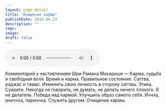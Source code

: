 ```yaml
---
layout: page-detail
title: "Очищение кармы"
publishDate: 2014.04.24
description: ""
tags:
image:
draft: false
---
```


<audio title="2014.04.24 - Очищение кармы.mp3" src="https://filer-api.advayta.org/v1.0/public/files/74801" controls=""></audio>

 Комментарий к наставлениям Шри Рамана Махариши — Карма, судьба и свободная воля. Время и карма. Правильное состояние. Саттва, раджас и тамас. Изменить свою личность в сторону саттвы. Этика. Сукрити. Никогда не говорить, не думать, не делать ничего плохого. Я не делатель. Победа над кармой. Улучшить образ самого себя. Иччха, аниччха, париччха. Служить другим. Очищение кармы. 

  
